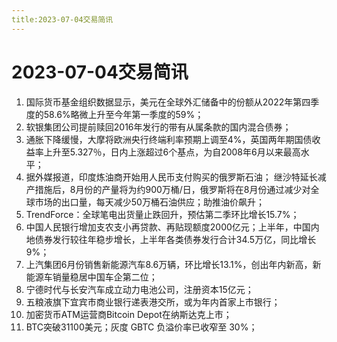 ```yaml
---
title:2023-07-04交易简讯
---
```

# 2023-07-04交易简讯
1. 国际货币基金组织数据显示，美元在全球外汇储备中的份额从2022年第四季度的58.6%略微上升至今年第一季度的59%；
2. 软银集团公司提前赎回2016年发行的带有从属条款的国内混合债券；
3. 通胀下降缓慢，大摩将欧洲央行终端利率预期上调至4%，英国两年期国债收益率上升至5.327％，日内上涨超过6个基点，为自2008年6月以来最高水平；
4. 据外媒报道，印度炼油商开始用人民币支付购买的俄罗斯石油； 继沙特延长减产措施后，8月份的产量将为约900万桶/日，俄罗斯将在8月份通过减少对全球市场的出口量，每天减少50万桶石油供应；助推油价飙升；
5. TrendForce：全球笔电出货量止跌回升，预估第二季环比增长15.7%；
6. 中国人民银行增加支农支小再贷款、再贴现额度2000亿元；上半年，中国内地债券发行较往年稳步增长，上半年各类债券发行合计34.5万亿，同比增长9%；
7. 上汽集团6月份销售新能源汽车8.6万辆，环比增长13.1%，创出年内新高，新能源车销量稳居中国车企第二位；
8. 宁德时代与长安汽车成立动力电池公司，注册资本15亿元；
9. 五粮液旗下宜宾市商业银行递表港交所，或为年内首家上市银行；
10. 加密货币ATM运营商Bitcoin Depot在纳斯达克上市；
11. BTC突破31100美元；灰度 GBTC 负溢价率已收窄至 30%；